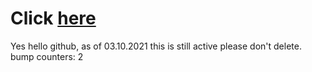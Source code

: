 # Click [here](https://minidigger.github.io/paper-api-diff/changes.html)

Yes hello github, as of 03.10.2021 this is still active please don't delete.  
bump counters: 2
